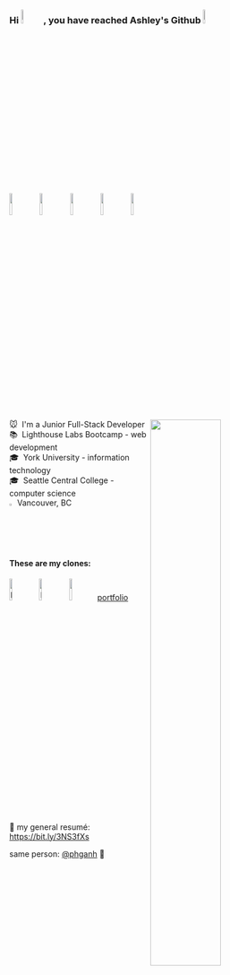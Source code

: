 ### Hi <img width="8%" src="https://media.giphy.com/media/hvRJCLFzcasrR4ia7z/giphy.gif" />, you have reached Ashley's Github <img width="8%" src="https://cdn-icons-png.flaticon.com/512/2907/2907253.png"/>
<img width="10%" src="https://cdn-icons.flaticon.com/png/512/5111/premium/5111043.png?token=exp=1649401682~hmac=6c9f7452228a4ae20cc5a061ea174b71"/>
<img width="10%" src="https://cdn-icons.flaticon.com/png/512/5119/premium/5119097.png?token=exp=1649401682~hmac=1896522f34e9052139c77dc7cd5247d4"/>
<img width="10%" src="https://cdn-icons.flaticon.com/png/512/5119/premium/5119043.png?token=exp=1649401682~hmac=86948c847edbc33b23577a146c893d7c"/>
<img width="10%" src="https://cdn-icons.flaticon.com/png/512/5119/premium/5119064.png?token=exp=1649401682~hmac=fb54b6ffb4bc294f55e74a269675dc8f"/>
<img width="10%" src="https://cdn-icons.flaticon.com/png/512/5119/premium/5119029.png?token=exp=1649401682~hmac=0682846f3ad7d01fcf268dcc7ef42f8c"/>



🐭&nbsp; I'm a Junior Full-Stack Developer <img align="right" src="https://github.com/SP-XD/SP-XD/blob/main/images/dino_rounded.gif?raw=true" href="https://github.com/SP-XD" width="50%" /><br>
📚&nbsp; Lighthouse Labs Bootcamp - web development<br>
🎓&nbsp; York University - information technology<br>
🎓&nbsp; Seattle Central College - computer science<br>
<img width="2%" alt="current" src="https://cdn-icons-png.flaticon.com/512/302/302829.png"/> Vancouver, BC

#### These are my clones:
[<img align="left" width="10%" alt="phganh | LinkedIn" src="https://cdn-icons.flaticon.com/png/512/3488/premium/3488326.png?token=exp=1649400616~hmac=1107651b90763e2cef997f60650dcaca" />][linkedin]
[<img align="left" width="10%" alt="phganh | Github" src="https://cdn-icons.flaticon.com/png/512/3488/premium/3488426.png?token=exp=1649400603~hmac=3a39753e4ae011179c01835d1288ad08" />][other github]
<img width="10%" src="https://cdn-icons.flaticon.com/png/512/2721/premium/2721688.png?token=exp=1649400964~hmac=166cdb74f3ddda359ce8cf433a421faa" />[portfolio]

<br>

🧰 my general resumé: https://bit.ly/3NS3fXs

same person: [@phganh](https://github.com/phganh) 🧬


[linkedin]: https://linkedin.com/in/phganh
[portfolio]: https://phganh.com
[other github]: https://github.com/phganh

